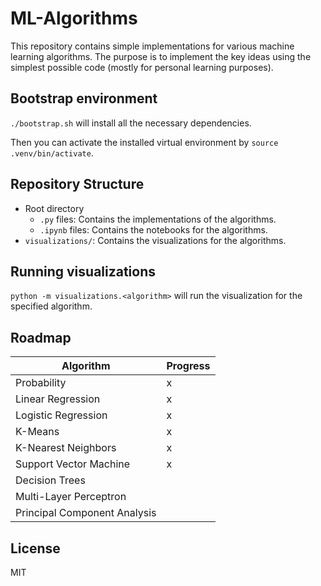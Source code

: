 # ML-Algorithms

This repository contains simple implementations for various machine learning algorithms.
The purpose is to implement the key ideas using the simplest possible code (mostly for personal learning purposes).

## Bootstrap environment
`./bootstrap.sh` will install all the necessary dependencies.

Then you can activate the installed virtual environment by `source .venv/bin/activate`.

## Repository Structure

- Root directory
  - `.py` files: Contains the implementations of the algorithms.
  - `.ipynb` files: Contains the notebooks for the algorithms.
- `visualizations/`: Contains the visualizations for the algorithms.

## Running visualizations

`python -m visualizations.<algorithm>` will run the visualization for the specified algorithm.

## Roadmap

| Algorithm    | Progress |
| -------- | ------- |
| Probability |  x  |
| Linear Regression  |  x  |
| Logistic Regression |   x  |
| K-Means    |  x  |
| K-Nearest Neighbors    |  x  |
| Support Vector Machine    |  x  |
| Decision Trees    |     |
| Multi-Layer Perceptron    |     |
| Principal Component Analysis    |     |



## License
MIT
